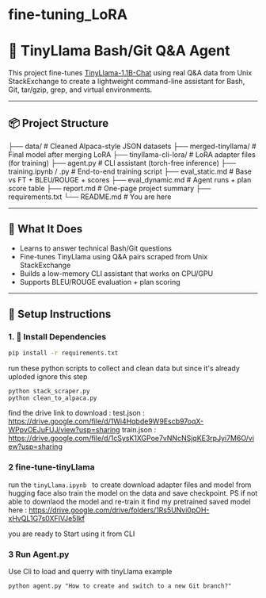 # fine-tuning_LoRA
# 🦙 TinyLlama Bash/Git Q&A Agent

This project fine-tunes [TinyLlama-1.1B-Chat](https://huggingface.co/TinyLlama/TinyLlama-1.1B-Chat-v1.0) using real Q&A data from Unix StackExchange to create a lightweight command-line assistant for Bash, Git, tar/gzip, grep, and virtual environments.

---

## 📦 Project Structure

├── data/ # Cleaned Alpaca-style JSON datasets
├── merged-tinyllama/ # Final model after merging LoRA
├── tinyllama-cli-lora/ # LoRA adapter files (for training)
├── agent.py # CLI assistant (torch-free inference)
├── training.ipynb / .py # End-to-end training script
├── eval_static.md # Base vs FT + BLEU/ROUGE + scores
├── eval_dynamic.md # Agent runs + plan score table
├── report.md # One-page project summary
├── requirements.txt
└── README.md # You are here


---

## 🧠 What It Does

- Learns to answer technical Bash/Git questions
- Fine-tunes TinyLlama using Q&A pairs scraped from Unix StackExchange
- Builds a low-memory CLI assistant that works on CPU/GPU
- Supports BLEU/ROUGE evaluation + plan scoring

---

## 🚀 Setup Instructions

### 1. 🧼 Install Dependencies

```bash
pip install -r requirements.txt
```

run these python scripts to collect and clean data but since it's already uploded 
ignore this step 
```
python stack_scraper.py
python clean_to_alpaca.py
```
find the drive link to download : 
test.json  : https://drive.google.com/file/d/1Wi4Hqbde9W9Escb97oqX-WPpvOEJuFUJ/view?usp=sharing
train.json : https://drive.google.com/file/d/1cSysK1XGPoe7vNNcNSjqKE3rpJyi7M6O/view?usp=sharing  
### 2 fine-tune-tinyLlama

run the ```tinyLlama.ipynb ``` to create download adapter files and model from hugging face 
also train the model on the data and save checkpoint.
PS if not able to downlaod the model and re-train it find my pretrained saved model here : https://drive.google.com/drive/folders/1Rs5UNvi0pOH-xHvQL1G7s0XFIVJe5Ikf 

you are ready to Start using it from CLI 
### 3 Run Agent.py 
Use Cli to load and querry with tinyLlama 
example 
```
python agent.py "How to create and switch to a new Git branch?"
```
